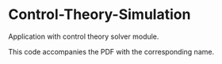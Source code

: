 # Control-Theory-Simulation
Application with control theory solver module.

This code accompanies the PDF with the corresponding name.
